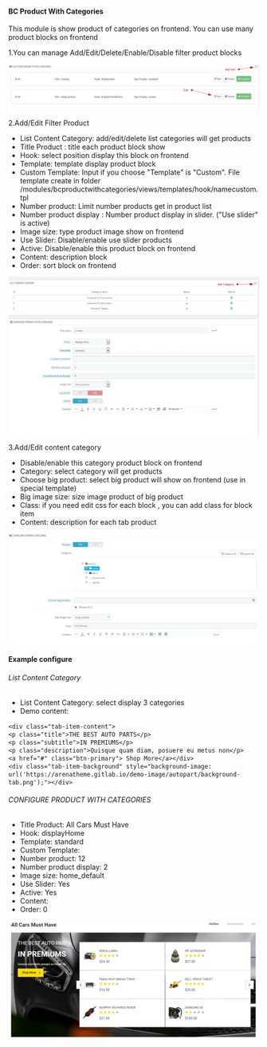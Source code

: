 #### BC Product With Categories
This module is show product of categories on frontend. You can use many product blocks on frontend

1.You can manage Add/Edit/Delete/Enable/Disable filter product blocks

![](/assets/bcprocat1.jpg)

2.Add/Edit Filter Product

* List Content Category: add/edit/delete list categories will get products
* Title Product : title each product block show
* Hook: select position display this block on frontend
* Template: template display product block
* Custom Template: Input if you choose "Template" is "Custom". File template create in folder /modules/bcproductwithcategories/views/templates/hook/namecustom.tpl
* Number product: Limit number products get in product list
* Number product display : Number product display in slider. ("Use slider" is active)
* Image size: type product image show on frontend
* Use Slider: Disable/enable use slider products
* Active: Disable/enable this product block on frontend
* Content: description block
* Order: sort block on frontend

![](/assets/bcprocat2.jpg)

3.Add/Edit content category
* Disable/enable this category product block on frontend
* Category: select category will get products
* Choose big product: select big product will show on frontend (use in special template)
* Big image size: size image product of big product
* Class: if you need edit css for each block , you can add class for block item
* Content: description for each tab product

![](/assets/bcprocat3.jpg)

#### Example configure
###### List Content Category
* List Content Category: select display 3 categories
* Demo content:
```
<div class="tab-item-content">
<p class="title">THE BEST AUTO PARTS</p>
<p class="subtitle">IN PREMIUMS</p>
<p class="description">Quisque quam diam, posuere eu metus non</p>
<a href="#" class="btn-primary"> Shop More</a></div>
<div class="tab-item-background" style="background-image: url('https://arenatheme.gitlab.io/demo-image/autopart/background-tab.png');"></div>
```

###### CONFIGURE PRODUCT WITH CATEGORIES
* Title Product: All Cars Must Have
* Hook: displayHome
* Template: standard
* Custom Template: 
* Number product: 12
* Number product display: 2
* Image size: home_default
* Use Slider: Yes
* Active: Yes
* Content: 
* Order: 0

![](/example/bcprocat.jpg)











